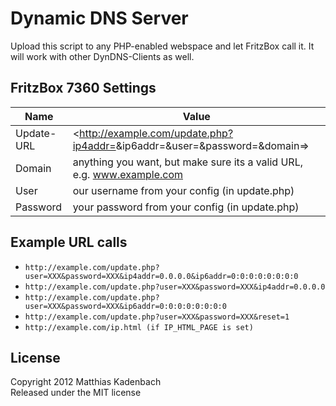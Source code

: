 Dynamic DNS Server
==================

Upload this script to any PHP-enabled webspace and let FritzBox call it. It will work with other DynDNS-Clients as well.


FritzBox 7360 Settings
----------------------

Name         | Value
------------ | -------------
Update-URL   | <http://example.com/update.php?ip4addr=<ipaddr>&ip6addr=<ip6addr>&user=<username>&password=<pass>&domain=<domain>>
Domain       | anything you want, but make sure its a valid URL, e.g. www.example.com
User         | our username from your config (in update.php)
Password     | your password from your config (in update.php)

Example URL calls
-----------------
* `http://example.com/update.php?user=XXX&password=XXX&ip4addr=0.0.0.0&ip6addr=0:0:0:0:0:0:0:0`
* `http://example.com/update.php?user=XXX&password=XXX&ip4addr=0.0.0.0`
* `http://example.com/update.php?user=XXX&password=XXX&ip6addr=0:0:0:0:0:0:0:0`
* `http://example.com/update.php?user=XXX&password=XXX&reset=1`
* `http://example.com/ip.html (if IP_HTML_PAGE is set)`

License
-------
Copyright 2012 Matthias Kadenbach  
Released under the MIT license


